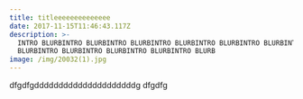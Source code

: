 ```yaml
---
title: titleeeeeeeeeeeeee
date: 2017-11-15T11:46:43.117Z
description: >-
  INTRO BLURBINTRO BLURBINTRO BLURBINTRO BLURBINTRO BLURBINTRO BLURBINTRO
  BLURBINTRO BLURBINTRO BLURBINTRO BLURBINTRO BLURB
image: /img/20032(1).jpg
---
```

dfgdfgdddddddddddddddddddddg dfgdfg
